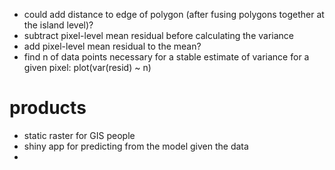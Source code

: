 - could add distance to edge of polygon (after fusing polygons together at the island level)?
- subtract pixel-level mean residual before calculating the variance
- add pixel-level mean residual to the mean?
- find n of data points necessary for a stable estimate of variance for a given pixel: plot(var(resid) ~ n)

# products
- static raster for GIS people
- shiny app for predicting from the model given the data
- 
